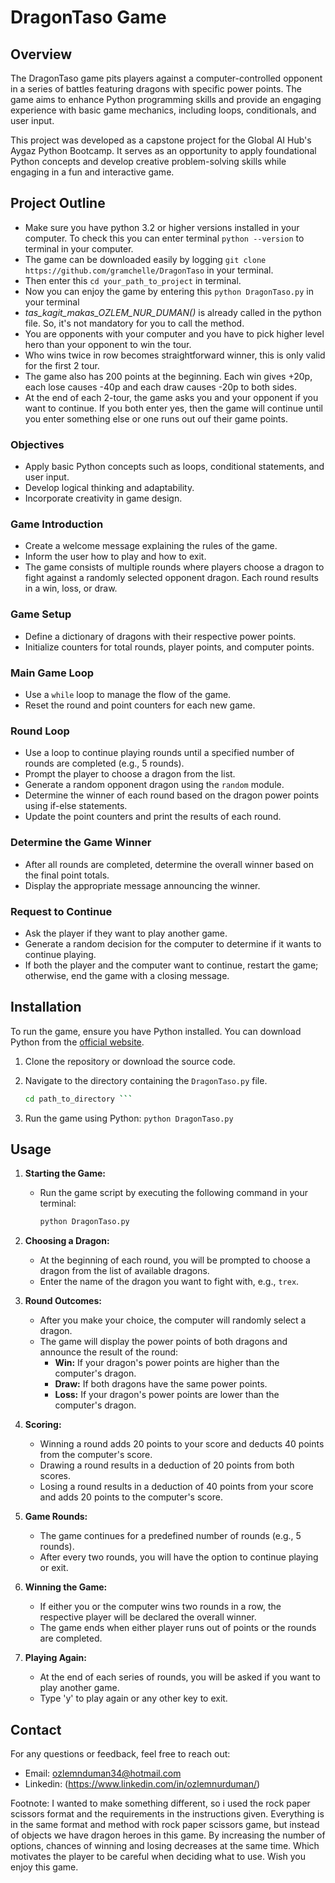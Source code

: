 # DragonTaso Game

## Overview

The DragonTaso game pits players against a computer-controlled opponent in a series of battles featuring dragons with specific power points. The game aims to enhance Python programming skills and provide an engaging experience with basic game mechanics, including loops, conditionals, and user input.

This project was developed as a capstone project for the Global AI Hub's Aygaz Python Bootcamp. It serves as an opportunity to apply foundational Python concepts and develop creative problem-solving skills while engaging in a fun and interactive game.

## Project Outline

- Make sure you have python 3.2 or higher versions installed in your computer. To check this you can enter terminal ```python --version``` to terminal in your computer.
- The game can be downloaded easily by logging ```git clone https://github.com/gramchelle/DragonTaso``` in your terminal.
- Then enter this ```cd your_path_to_project``` in terminal.
- Now you can enjoy the game by entering this ```python DragonTaso.py``` in your terminal
- _tas_kagit_makas_OZLEM_NUR_DUMAN()_ is already called in the python file. So, it's not mandatory for you to call the method.
- You are opponents with your computer and you have to pick higher level hero than your opponent to win the tour.
- Who wins twice in row becomes straightforward winner, this is only valid for the first 2 tour.
- The game also has 200 points at the beginning. Each win gives +20p, each lose causes -40p and each draw causes -20p to both sides.
- At the end of each 2-tour, the game asks you and your opponent if you want to continue. If you both enter yes, then the game will continue until you enter something else or one runs out ouf their game points.

### Objectives

- Apply basic Python concepts such as loops, conditional statements, and user input.
- Develop logical thinking and adaptability.
- Incorporate creativity in game design.

### Game Introduction

- Create a welcome message explaining the rules of the game.
- Inform the user how to play and how to exit.
- The game consists of multiple rounds where players choose a dragon to fight against a randomly selected opponent dragon. Each round results in a win, loss, or draw.

### Game Setup

- Define a dictionary of dragons with their respective power points.
- Initialize counters for total rounds, player points, and computer points.

### Main Game Loop

- Use a `while` loop to manage the flow of the game.
- Reset the round and point counters for each new game.

### Round Loop

- Use a loop to continue playing rounds until a specified number of rounds are completed (e.g., 5 rounds).
- Prompt the player to choose a dragon from the list.
- Generate a random opponent dragon using the `random` module.
- Determine the winner of each round based on the dragon power points using if-else statements.
- Update the point counters and print the results of each round.

### Determine the Game Winner

- After all rounds are completed, determine the overall winner based on the final point totals.
- Display the appropriate message announcing the winner.

### Request to Continue

- Ask the player if they want to play another game.
- Generate a random decision for the computer to determine if it wants to continue playing.
- If both the player and the computer want to continue, restart the game; otherwise, end the game with a closing message.

## Installation

To run the game, ensure you have Python installed. You can download Python from the [official website](https://www.python.org/downloads/).

1. Clone the repository or download the source code.
2. Navigate to the directory containing the `DragonTaso.py` file.

   ```sh
   cd path_to_directory ```
3. Run the game using Python:
``` python DragonTaso.py ```
## Usage

1. **Starting the Game:**
   - Run the game script by executing the following command in your terminal:

     ```sh
     python DragonTaso.py
     ```

2. **Choosing a Dragon:**
   - At the beginning of each round, you will be prompted to choose a dragon from the list of available dragons.
   - Enter the name of the dragon you want to fight with, e.g., `trex`.

3. **Round Outcomes:**
   - After you make your choice, the computer will randomly select a dragon.
   - The game will display the power points of both dragons and announce the result of the round:
     - **Win:** If your dragon's power points are higher than the computer's dragon.
     - **Draw:** If both dragons have the same power points.
     - **Loss:** If your dragon's power points are lower than the computer's dragon.

4. **Scoring:**
   - Winning a round adds 20 points to your score and deducts 40 points from the computer's score.
   - Drawing a round results in a deduction of 20 points from both scores.
   - Losing a round results in a deduction of 40 points from your score and adds 20 points to the computer's score.

5. **Game Rounds:**
   - The game continues for a predefined number of rounds (e.g., 5 rounds).
   - After every two rounds, you will have the option to continue playing or exit.

6. **Winning the Game:**
   - If either you or the computer wins two rounds in a row, the respective player will be declared the overall winner.
   - The game ends when either player runs out of points or the rounds are completed.

7. **Playing Again:**
   - At the end of each series of rounds, you will be asked if you want to play another game.
   - Type 'y' to play again or any other key to exit.

## Contact
For any questions or feedback, feel free to reach out:

* Email: ozlemnduman34@hotmail.com
* Linkedin: (https://www.linkedin.com/in/ozlemnurduman/)


Footnote: I wanted to make something different, so i used the rock paper scissors format and the requirements in the instructions given. Everything is in the same format and method with rock paper scissors game, but instead of objects we have dragon heroes in this game. By increasing the number of options, chances of winning and losing decreases at the same time. Which motivates the player to be careful when deciding what to use. Wish you enjoy this game. 
